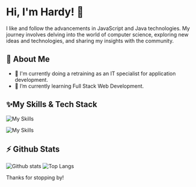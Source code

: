 # Hi, I'm Hardy! 👋

I like and follow the advancements in JavaScript and Java technologies. My journey involves delving into the world of computer science, exploring new ideas and technologies, and sharing my insights with the community.

## 🚀 About Me
- 🔭 I'm currently doing a retraining as an IT specialist for application development.
- 🌱 I’m currently learning Full Stack Web Development.

## ✨My Skills & Tech Stack
![My Skills](https://skillicons.dev/icons?i=js,html,css,nodejs,bootstrap,java,py,flask&theme=light&perline=10)


![My Skills](https://skillicons.dev/icons?i=debian,ubuntu,bash,git,github,docker&theme=light&perline=10)

## ⚡ Github Stats
![Github stats](https://github-readme-stats.vercel.app/api?username=hascheel&theme=blueberry&count_private=true&hide_border=true&line_height=20)
![Top Langs](https://github-readme-stats.vercel.app/api/top-langs/?username=hascheel&layout=compact&theme=blueberry&show_icons=truecount_private=true&hide_border=true)

Thanks for stopping by!

<!--
**hascheel/hascheel** is a ✨ _special_ ✨ repository because its `README.md` (this file) appears on your GitHub profile.

Here are some ideas to get you started:

- 🔭 I’m currently working on ...
- 🌱 I’m currently learning ...
- 👯 I’m looking to collaborate on ...
- 🤔 I’m looking for help with ...
- 💬 Ask me about ...
- 📫 How to reach me: ...
- 😄 Pronouns: ...
- ⚡ Fun fact: ...

# Hi, I'm <YOUR NAME>! 👋

<p align = "center">
I like and follow the advancements in JavaScript and Java technologies.</br>
</p>

I am a passionate M.Tech CS student at ..., driven by a curiosity for technology and a love for writing. My journey involves delving into the world of computer science, exploring new ideas, and sharing my insights with the community.

![<username>'s Stats](https://github-readme-stats.vercel.app/api?username=hascheel&theme=vue-dark&show_icons=true&hide_border=true&count_private=true)

<details>
  <summary>Github Stats ⚡</summary>
  
  <a href="#">![Github stats](https://github-readme-stats.vercel.app/api?username=hascheel&theme=blueberry&count_private=true&hide_border=true&line_height=20)</a>
  <a href="#">![Top Langs](https://github-readme-stats.vercel.app/api/top-langs/?username=hascheel&layout=compact&theme=blueberry&show_icons=truecount_private=true&hide_border=true)</a>
</details>

## 🚀 About Me

- 🔭 I'm currently pursuing my Master's in Computer Science at ...
- 📝 I write in-depth, long-form articles on my website [theenthusiast.dev](https://theenthusiast.dev), accumulating over 20k views within just 2 months.
- 🌐 Proud member of the [Hackernoon Blogging Fellowship](https://hackernoon.com/), contributing to the tech community.
- ✍️ Content Writer at [freeCodeCamp](https://www.freecodecamp.org/), gearing up to share valuable insights with the global coding community.

## My Articles
- [JavaScript Engine and Runtime Explained](https://www.freecodecamp.org/news/javascript-engine-and-runtime-explained/)


## Tech Stack
[![My Skills](https://skillicons.dev/icons?i=js,html,css,wasm)](https://skillicons.dev)

## 🌱 Currently Exploring

- 🚀 Learning Full Stack Web Development
  - Exploring the ins and outs of React and Redux for dynamic front-end experiences.
  - Navigating through the world of React Router for seamless page transitions.
  - Styling with Tailwind CSS to create modern and responsive user interfaces.
  - Building server-side applications with Django, a powerful Python web framework.
  - Diving into PostgreSQL for efficient and scalable database management.

 ## 🏆 Achievements

- 🌟 Completed Hacktoberfest 2023 - Contributed to open source projects and celebrated the spirit of collaboration.


## 📬 Get in Touch

- Connect with me on [Twitter](https://twitter.com/introvertedbot)
- Read more of my articles on [theenthusiast.dev](https://theenthusiast.dev)

Thanks for stopping by! Let's connect and explore the fascinating world of technology together. 🚀

-->
